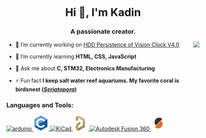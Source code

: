 <h1 align="center">Hi 👋, I'm Kadin</h1>
<h3 align="center">A passionate creator.</h3>
<img src="https://github.com/TickingClocks/HDD-Persistence-of-Vision-Clock_V4/blob/main/Images/Prototype%20gif1.gif" height="300" align="right">

- 🔭 I’m currently working on [HDD Persistence of Vision Clock V4.0](https://github.com/TickingClocks/HDD-Persistence-of-Vision-Clock_V4)

- 🌱 I’m currently learning **HTML, CSS, JavaScript**

- 💬 Ask me about **C, STM32, Electronics Manufacturing**

- ⚡ Fun fact **I keep salt water reef aquariums. My favorite coral is birdsnest (<a href="https://reefs.com/magazine/fatherrees-article/" target="_blank" rel="noreferrer noopener">_Seriatopora_</a>)**


<h3 align="left">Languages and Tools:</h3>
<p align="left"> <a href="https://www.arduino.cc/" target="_blank" rel="noreferrer"> <img src="https://cdn.worldvectorlogo.com/logos/arduino-1.svg" alt="arduino" width="40" height="40"/> </a> <a href="https://www.cprogramming.com/" target="_blank" rel="noreferrer"> <img src="https://raw.githubusercontent.com/devicons/devicon/master/icons/c/c-original.svg" alt="c" width="40" height="40"/> </a> <a href="https://www.kicad.org/" target="_blank" rel="noreferrer"> <img src="https://user-images.githubusercontent.com/352202/53980744-60746100-4111-11e9-9f8c-17ca6b50efd8.png" alt="KiCad" width="40" height="40"/> </a> <a href="https://www.altium.com/altium-designer/" target="_blank" rel="noreferrer"> <img src="https://raw.githubusercontent.com/github/explore/7af95003139e68a3a54e382bb4f23a72836ef348/topics/altium-designer/altium-designer.png" alt="Altium" width="40" height="40"/> </a> <a href="https://www.autodesk.com/products/fusion-360/overview?term=1-YEAR&tab=subscription" target="blank" rel="noreferrer"> <img src="https://damassets.autodesk.net/content/dam/autodesk/www/products/responsive-imagery/responsive-badges-free-trial/2020/fusion-360-icon-128px-hd.png" alt="Autodesk Fusion 360" width="40" height="40"/> </a> <a href="https://www.prusa3d.com/page/prusaslicer_424/" target="_blank" rel="noreferrer"> <img src="https://github.com/TickingClocks/TickingClocks/blob/main/pictures/prusa%20slicer%20logo.png" alt="Prusa Slicer" width="40" height="40"/> </a> </p>

